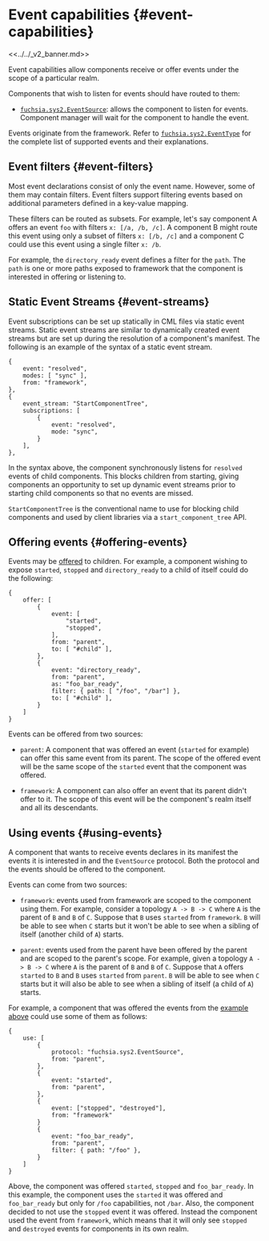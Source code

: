 # Event capabilities {#event-capabilities}

<<../../_v2_banner.md>>

Event capabilities allow components receive or offer events under the scope of a
particular realm.

Components that wish to listen for events should have routed to them:

-   [`fuchsia.sys2.EventSource`][event-source]: allows the
    component to listen for events. Component manager will wait
    for the component to handle the event.

Events originate from the framework. Refer to
[`fuchsia.sys2.EventType`][event-type] for the complete list of supported
events and their explanations.

## Event filters {#event-filters}

Most event declarations consist of only the event name. However, some of them
may contain filters. Event filters support filtering events based on additional
parameters defined in a key-value mapping.

These filters can be routed as subsets. For example, let's say component A
offers an event `foo` with filters `x: [/a, /b, /c]`. A component B might route
this event using only a subset of filters `x: [/b, /c]` and a component C could
use this event using a single filter `x: /b`.

For example, the `directory_ready` event defines a filter for the `path`. The
`path` is one or more paths exposed to framework that the component is
interested in offering or listening to.

## Static Event Streams {#event-streams}

Event subscriptions can be set up statically in CML files via static event streams.
Static event streams are similar to dynamically created event streams but are set
up during the resolution of a component's manifest. The following is an example of the
syntax of a static event stream.

```json5
{
    event: "resolved",
    modes: [ "sync" ],
    from: "framework",
},
{
    event_stream: "StartComponentTree",
    subscriptions: [
        {
            event: "resolved",
            mode: "sync",
        }
    ],
},
```

In the syntax above, the component synchronously listens for `resolved` events of child
components. This blocks children from starting, giving components an opportunity to set
up dynamic event streams prior to starting child components so that no events are missed.

`StartComponentTree` is the conventional name to use for blocking child components and used
by client libraries via a `start_component_tree` API.

## Offering events {#offering-events}

Events may be [offered][routing-terminology] to children. For example, a
component wishing to expose `started`, `stopped` and `directory_ready` to a
child of itself could do the following:

```
{
    offer: [
        {
            event: [
                "started",
                "stopped",
            ],
            from: "parent",
            to: [ "#child" ],
        },
        {
            event: "directory_ready",
            from: "parent",
            as: "foo_bar_ready",
            filter: { path: [ "/foo", "/bar"] },
            to: [ "#child" ],
        }
    ]
}
```

Events can be offered from two sources:

-   `parent`: A component that was offered an event (`started` for example) can
    offer this same event from its parent. The scope of the offered event will
    be the same scope of the `started` event that the component was offered.

-   `framework`: A component can also offer an event that its parent didn't
    offer to it. The scope of this event will be the component's realm itself
    and all its descendants.

## Using events {#using-events}

A component that wants to receive events declares in its manifest the events it
is interested in and the `EventSource` protocol. Both the protocol and the
events should be offered to the component.

Events can come from two sources:

-   `framework`: events used from framework are scoped to the component using
    them. For example, consider a topology `A -> B -> C` where `A` is the parent of
    `B` and `B` of `C`. Suppose that `B` uses `started` from `framework`. `B`
    will be able to see when `C` starts but it won't be able to see when a
    sibling of itself (another child of `A`) starts.

-   `parent`: events used from the parent have been offered by the parent and
    are scoped to the parent's scope. For example, given a topology `A -> B ->
    C` where `A` is the parent of `B` and `B` of `C`. Suppose that `A` offers
    `started` to `B` and `B` uses `started` from `parent`. `B` will be able to
    see when `C` starts but it will also be able to see when a sibling of itself
    (a child of `A`) starts.

For example, a component that was offered the events from the
[example above](#offering-events) could use some of them as follows:

```
{
    use: [
        {
            protocol: "fuchsia.sys2.EventSource",
            from: "parent",
        },
        {
            event: "started",
            from: "parent",
        },
        {
            event: ["stopped", "destroyed"],
            from: "framework"
        }
        {
            event: "foo_bar_ready",
            from: "parent",
            filter: { path: "/foo" },
        }
    ]
}
```

Above, the component was offered `started`, `stopped` and `foo_bar_ready`. In
this example, the component uses the `started` it was offered and
`foo_bar_ready` but only for `/foo` capabilities, not `/bar`. Also, the
component decided to not use the `stopped` event it was offered. Instead the
component used the event from `framework`, which means that it will only see
`stopped` and `destroyed` events for components in its own realm.

[hermetic-tests]: ../opaque_test.md
[event-source]: https://fuchsia.dev/reference/fidl/fuchsia.sys2#EventSource
[event-source]: https://fuchsia.dev/reference/fidl/fuchsia.sys2#EventSource
[event-type]: https://fuchsia.dev/reference/fidl/fuchsia.sys2#EventType
[routing-terminology]: ../component_manifests.md#routing-terminology
